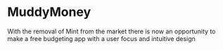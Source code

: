 # MuddyMoney
With the removal of Mint from the market there is now an opportunity to make a free budgeting app with a user focus and intuitive design
